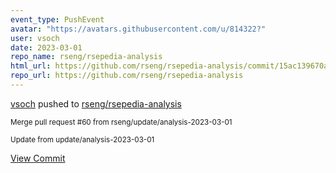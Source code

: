 ```yaml
---
event_type: PushEvent
avatar: "https://avatars.githubusercontent.com/u/814322?"
user: vsoch
date: 2023-03-01
repo_name: rseng/rsepedia-analysis
html_url: https://github.com/rseng/rsepedia-analysis/commit/15ac139670af9ed57e82529f912b7f56b78a4128
repo_url: https://github.com/rseng/rsepedia-analysis
---
```


<a href='https://github.com/vsoch' target='_blank'>vsoch</a> pushed to <a href='https://github.com/rseng/rsepedia-analysis' target='_blank'>rseng/rsepedia-analysis</a>

<small>Merge pull request #60 from rseng/update/analysis-2023-03-01

Update from update/analysis-2023-03-01</small>

<a href='https://github.com/rseng/rsepedia-analysis/commit/15ac139670af9ed57e82529f912b7f56b78a4128' target='_blank'>View Commit</a>